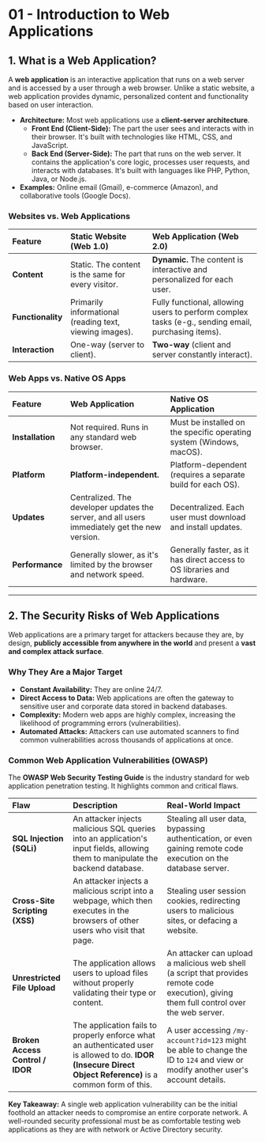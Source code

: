 # 01 - Introduction to Web Applications

## 1. What is a Web Application?

A **web application** is an interactive application that runs on a web server and is accessed by a user through a web browser. Unlike a static website, a web application provides dynamic, personalized content and functionality based on user interaction.

*   **Architecture:** Most web applications use a **client-server architecture**.
    *   **Front End (Client-Side):** The part the user sees and interacts with in their browser. It's built with technologies like HTML, CSS, and JavaScript.
    *   **Back End (Server-Side):** The part that runs on the web server. It contains the application's core logic, processes user requests, and interacts with databases. It's built with languages like PHP, Python, Java, or Node.js.
*   **Examples:** Online email (Gmail), e-commerce (Amazon), and collaborative tools (Google Docs).

### Websites vs. Web Applications

| Feature | Static Website (Web 1.0) | Web Application (Web 2.0) |
| :--- | :--- | :--- |
| **Content** | Static. The content is the same for every visitor. | **Dynamic.** The content is interactive and personalized for each user. |
| **Functionality**| Primarily informational (reading text, viewing images). | Fully functional, allowing users to perform complex tasks (e-g., sending email, purchasing items). |
| **Interaction**| One-way (server to client). | **Two-way** (client and server constantly interact). |

### Web Apps vs. Native OS Apps

| Feature | Web Application | Native OS Application |
| :--- | :--- | :--- |
| **Installation**| Not required. Runs in any standard web browser. | Must be installed on the specific operating system (Windows, macOS). |
| **Platform** | **Platform-independent.** | Platform-dependent (requires a separate build for each OS). |
| **Updates** | Centralized. The developer updates the server, and all users immediately get the new version. | Decentralized. Each user must download and install updates. |
| **Performance** | Generally slower, as it's limited by the browser and network speed. | Generally faster, as it has direct access to OS libraries and hardware. |

---

## 2. The Security Risks of Web Applications

Web applications are a primary target for attackers because they are, by design, **publicly accessible from anywhere in the world** and present a **vast and complex attack surface**.

### Why They Are a Major Target
*   **Constant Availability:** They are online 24/7.
*   **Direct Access to Data:** Web applications are often the gateway to sensitive user and corporate data stored in backend databases.
*   **Complexity:** Modern web apps are highly complex, increasing the likelihood of programming errors (vulnerabilities).
*   **Automated Attacks:** Attackers can use automated scanners to find common vulnerabilities across thousands of applications at once.

### Common Web Application Vulnerabilities (OWASP)
The **OWASP Web Security Testing Guide** is the industry standard for web application penetration testing. It highlights common and critical flaws.

| Flaw | Description | Real-World Impact |
| :--- | :--- | :--- |
| **SQL Injection (SQLi)**| An attacker injects malicious SQL queries into an application's input fields, allowing them to manipulate the backend database. | Stealing all user data, bypassing authentication, or even gaining remote code execution on the database server. |
| **Cross-Site Scripting (XSS)**| An attacker injects a malicious script into a webpage, which then executes in the browsers of other users who visit that page. | Stealing user session cookies, redirecting users to malicious sites, or defacing a website. |
| **Unrestricted File Upload**| The application allows users to upload files without properly validating their type or content. | An attacker can upload a malicious web shell (a script that provides remote code execution), giving them full control over the web server. |
| **Broken Access Control / IDOR**| The application fails to properly enforce what an authenticated user is allowed to do. **IDOR (Insecure Direct Object Reference)** is a common form of this. | A user accessing `/my-account?id=123` might be able to change the ID to `124` and view or modify another user's account details. |

**Key Takeaway:** A single web application vulnerability can be the initial foothold an attacker needs to compromise an entire corporate network. A well-rounded security professional must be as comfortable testing web applications as they are with network or Active Directory security.
